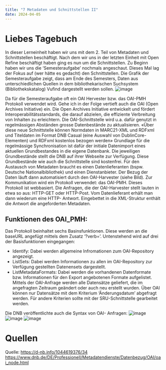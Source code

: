 ```yaml
---
title: "7 Metadaten und Schnittstellen II"
date: 2024-04-05
---
```


# Liebes Tagebuch
In dieser Lerneinheit haben wir uns mit dem 2. Teil von Metadaten und Schnittstellen beschäftigt. Nach dem wir uns in der letzten Einheit mit Open Refine beschäftigt haben ging es nun um die Schnittstellen.
Zu Beginn haben wir uns die ‘Semesteraufgabe’ nochmals angeschaut. Dieses Mal lag der Fokus auf (wer hätte es gedacht) den Schnittstellen. Die Grafik der Semesteraufgabe zeigt, dass am Ende des Semesters, Daten aus unterschiedlichen Quellen in dem bibliothekarischen Suchsystem (Bibliothekskatalog) Vufind dargestellt werden sollen. 
![image](https://github.com/nathaliewic/lerntagebuch/assets/160014832/38f0bdf2-3cc4-4c6d-ad95-b2515a2f664d)

Da für die Semesteraufgabe oft ein OAI Hervester bzw. das OAI-PMH Protokoll verwendet wird. Gehe ich in der Folge vertieft auch die OAI (Open Archives Initiative) ein. Die Open Archives Initiative entwickelt und fördert Interoperabilitätsstandards, die darauf abzielen, die effiziente Verbreitung von Inhalten zu erleichtern. Die OAI-Schnittstelle wird u.a. dafür genutzt in regelmässigen Abständen grosse Datenbestände zu aktualisieren. 
«Über diese neue Schnittstelle können Normdaten in MARC21-XML und RDFxml und Titeldaten im Format DNB Casual (eine Auswahl von DublinCore-Elementen) und RDFxml kostenlos bezogen werden»
Grundlage für die regelmässige Synchronisation ist dafür der initiale Datenimport eines aktuellen Grundbestandes in die eigene Datenbank. Die jeweiligen Grundbestände stellt die DNB auf ihrer Webseite zur Verfügung. Diese Grundbestände wie auch die Schnittstelle sind kostenfrei. 
Für den Austausch von Metadaten braucht es einen Datenlieferanten (bspw. Deutsche Nationalbibliothek) und einen Dienstanbieter. Der Bezug der Daten läuft dann automatisiert durch den OAI-Harvester (siehe Bild). Zur Kommunikation wird ein Protokoll verwendet: das OAI-PMH. Dieses Protokoll ist webbasiert. Die Anfragen, die der OAI-Harvester stellt lauten in etwa so aus: HTTP-GET oder HTTP-Post. Vom Datenlieferant erhält man dann wiederum eine HTTP- Antwort. Eingebettet in die XML-Struktur enthält die Antwort die angeforderten Metadaten. 
## Funktionen des OAI_PMH:
Das Protokoll beinhaltet sechs Basinsfunktionen. Diese werden an die baseURL angefügt mittels dem Zusatz ‘?verb=’. Untenstehend wird auf drei der Basisfunktionen eingegangen:
-	Identify: Dabei werden allgemeine Infromationen zum OAI-Repository angezeigt.
-	ListSets: Dabei werden Informationen zu allen im OAI-Repository zur Verfügung gestellten Datenensets dargestellt. 
-	ListMetadataFormats: Dabei werden die vorhandenen Datenformate bzw. Informationen für den Export angebotenen Formate aufgelistet. 
Mittels der OAI-Anfrage werden alle Datensätze geliefert, die im angefragten Zeitraum geändert oder auch neu erstellt wurden. Über OAI können nur Datensätze mit dem Kriterium ‘Änderungsdatum’ abgefragt werden. Für andere Kriterien sollte mit der SRU-Schnittstelle gearbeitet werden. 

Die DNB veröffentlichte auch die Syntax von OAI- Anfragen: 
![image](https://github.com/nathaliewic/lerntagebuch/assets/160014832/79e3a5b2-e85b-48ed-8557-585f010b0be7)
![image](https://github.com/nathaliewic/lerntagebuch/assets/160014832/847929b8-c6d5-4e2b-9a12-c7d7b543a11b)
![image](https://github.com/nathaliewic/lerntagebuch/assets/160014832/ef7cafb0-f3da-4a09-9a6b-8813abfa62fe)
# Quellen
Quelle: https://d-nb.info/1044619376/34
https://www.dnb.de/DE/Professionell/Metadatendienste/Datenbezug/OAI/oai_node.html
